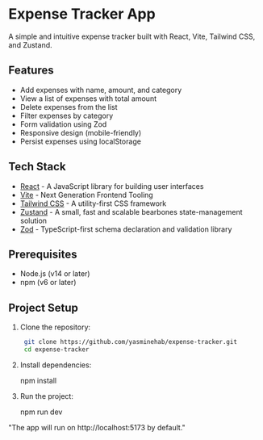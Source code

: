 # Expense Tracker App

A simple and intuitive expense tracker built with React, Vite, Tailwind CSS, and Zustand.

## Features

- Add expenses with name, amount, and category
- View a list of expenses with total amount
- Delete expenses from the list
- Filter expenses by category
- Form validation using Zod
- Responsive design (mobile-friendly)
- Persist expenses using localStorage

## Tech Stack

- [React](https://reactjs.org/) - A JavaScript library for building user interfaces
- [Vite](https://vitejs.dev/) - Next Generation Frontend Tooling
- [Tailwind CSS](https://tailwindcss.com/) - A utility-first CSS framework
- [Zustand](https://github.com/pmndrs/zustand) - A small, fast and scalable bearbones state-management solution
- [Zod](https://github.com/colinhacks/zod) - TypeScript-first schema declaration and validation library

## Prerequisites

- Node.js (v14 or later)
- npm (v6 or later)

## Project Setup

1. Clone the repository:

   ```bash
    git clone https://github.com/yasminehab/expense-tracker.git  
    cd expense-tracker

2. Install dependencies:
    
    npm install

3. Run the project:

    npm run dev

"The app will run on http://localhost:5173 by default."




